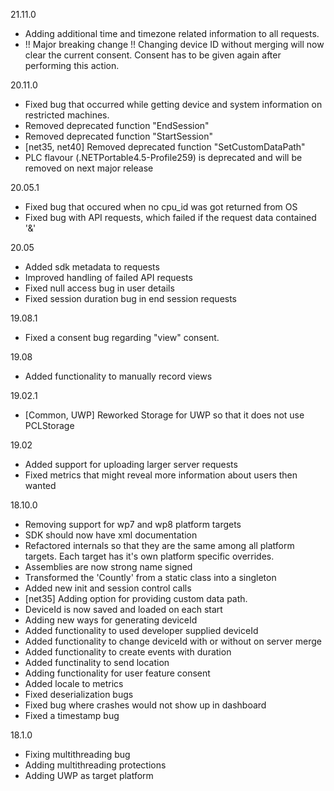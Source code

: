 21.11.0
* Adding additional time and timezone related information to all requests.
* !! Major breaking change !! Changing device ID without merging will now clear the current consent. Consent has to be given again after performing this action.

20.11.0
* Fixed bug that occurred while getting device and system information on restricted machines.
* Removed deprecated function "EndSession"
* Removed deprecated function "StartSession"
* [net35, net40] Removed deprecated function "SetCustomDataPath"
* PLC flavour (.NETPortable4.5-Profile259) is deprecated and will be removed on next major release

20.05.1
* Fixed bug that occured when no cpu_id was got returned from OS
* Fixed bug with API requests, which failed if the request data contained '&'

20.05
* Added sdk metadata to requests
* Improved handling of failed API requests
* Fixed null access bug in user details
* Fixed session duration bug in end session requests

19.08.1
* Fixed a consent bug regarding "view" consent.

19.08
* Added functionality to manually record views

19.02.1
* [Common, UWP] Reworked Storage for UWP so that it does not use PCLStorage

19.02
* Added support for uploading larger server requests
* Fixed metrics that might reveal more information about users then wanted

18.10.0
* Removing support for wp7 and wp8 platform targets
* SDK should now have xml documentation
* Refactored internals so that they are the same among all platform targets. Each target has it's own platform specific overrides.
* Assemblies are now strong name signed
* Transformed the 'Countly' from a static class into a singleton
* Added new init and session control calls
* [net35] Adding option for providing custom data path.
* DeviceId is now saved and loaded on each start
* Adding new ways for generating deviceId
* Added functionality to used developer supplied deviceId
* Added functionality to change deviceId with or without on server merge
* Added functionality to create events with duration
* Added functinality to send location
* Adding functionality for user feature consent
* Added locale to metrics
* Fixed deserialization bugs
* Fixed bug where crashes would not show up in dashboard
* Fixed a timestamp bug


18.1.0
* Fixing multithreading bug
* Adding multithreading protections
* Adding UWP as target platform
